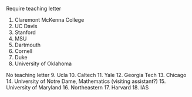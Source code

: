 Require teaching letter
1. Claremont McKenna College
2. UC Davis
3. Stanford
4. MSU
5. Dartmouth
6. Cornell
7. Duke
8. University of Oklahoma

No teaching letter
9. Ucla
10. Caltech
11.  Yale
12. Georgia Tech
13. Chicago
14. University of Notre Dame, Mathematics (visiting assistant?)
15. University of Maryland 
16. Northeastern
17. Harvard
18. IAS
<!--stackedit_data:
eyJoaXN0b3J5IjpbLTE5MDgxMTc5ODMsMTQyMzc2ODAwMyw4NT
YzNTQ2NywtNzg5MzA2MjU2LDE4MTUwODg4MjNdfQ==
-->
